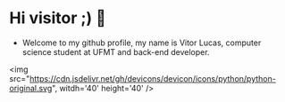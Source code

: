 # Hi visitor ;) 👋
- Welcome to my github profile, my name is Vitor Lucas, computer science student at UFMT and back-end developer.

 <img src="https://cdn.jsdelivr.net/gh/devicons/devicon/icons/python/python-original.svg", witdh='40' height='40' />


<!--
**thevitorferreira/thevitorferreira** is a ✨ _special_ ✨ repository because its `README.md` (this file) appears on your GitHub profile.

Here are some ideas to get you started:

- 🔭 I’m currently working on ...
- 🌱 I’m currently learning ...
- 👯 I’m looking to collaborate on ...
- 🤔 I’m looking for help with ...
- 💬 Ask me about ...
- 📫 How to reach me: ...
- 😄 Pronouns: ...
- ⚡ Fun fact: ...
-->
